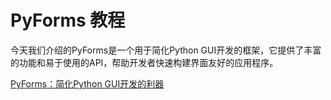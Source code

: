 # PyForms 教程

<show-structure depth="2"/>

今天我们介绍的PyForms是一个用于简化Python GUI开发的框架，它提供了丰富的功能和易于使用的API，帮助开发者快速构建界面友好的应用程序。


<seealso>
<category ref="ref_docs">
    <a href="https://mp.weixin.qq.com/s/WODnRWmhz0JJu26pHWJaJA">PyForms：简化Python GUI开发的利器</a>
</category>
<category ref="ref_github">
</category>
<category ref="ref_issues"></category>
<category ref="ref_hf"></category>
<category ref="ref_ms"></category>
</seealso>